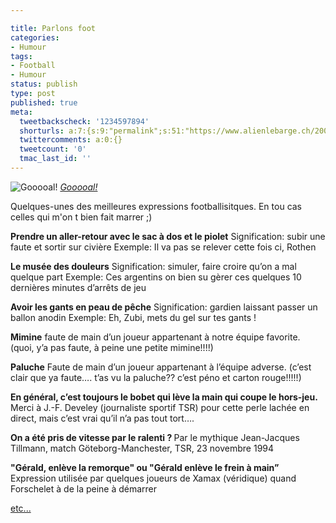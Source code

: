 ```yaml
---

title: Parlons foot
categories:
- Humour
tags:
- Football
- Humour
status: publish
type: post
published: true
meta:
  tweetbackscheck: '1234597894'
  shorturls: a:7:{s:9:"permalink";s:51:"https://www.alienlebarge.ch/2007/12/11/parlons-foot/";s:7:"tinyurl";s:25:"https://tinyurl.com/atlnej";s:4:"isgd";s:17:"https://is.gd/iB7i";s:5:"bitly";s:18:"https://bit.ly/AA8v";s:5:"snipr";s:22:"https://snipr.com/ben1e";s:5:"snurl";s:22:"https://snurl.com/ben1e";s:7:"snipurl";s:24:"https://snipurl.com/ben1e";}
  twittercomments: a:0:{}
  tweetcount: '0'
  tmac_last_id: ''
---
```

 <img src="https://farm1.static.flickr.com/209/473931318_2ae4f82d62.jpg" alt="Gooooal!" />
<em><a href="https://www.flickr.com/photos/aaleksander/473931318/" title="photo sharing">Gooooal!</a></em>

Quelques-unes des meilleures expressions footballisitques.
En tou cas celles qui m'on t bien fait marrer ;)

<!--more-->

<strong>Prendre un aller-retour avec le sac à dos et le piolet</strong>
Signification: subir une faute et sortir sur civière
Exemple: Il va pas se relever cette fois ci, Rothen

<strong>Le musée des douleurs</strong>
Signification: simuler, faire croire qu’on a mal quelque part
Exemple: Ces argentins on bien su gèrer ces quelques 10 dernières minutes d’arrêts de jeu

<strong>Avoir les gants en peau de pêche</strong>
Signification: gardien laissant passer un ballon anodin
Exemple: Eh, Zubi, mets du gel sur tes gants !

<strong>Mimine</strong>
faute de main d’un joueur appartenant à notre équipe favorite. (quoi, y’a pas faute, à peine une petite mimine!!!!)

<strong>Paluche</strong>
Faute de main d’un joueur appartenant à l’équipe adverse. (c’est clair que ya faute…. t’as vu la paluche?? c’est péno et carton rouge!!!!!)

<strong>En général, c’est toujours le bobet qui lève la main qui coupe le hors-jeu.</strong>
Merci à J.-F. Develey (journaliste sportif TSR) pour cette perle lachée en direct, mais c’est vrai qu’il n’a pas tout tort….

<strong>On a été pris de vitesse par le ralenti ? </strong>
Par le mythique Jean-Jacques Tillmann, match Göteborg-Manchester, TSR, 23 novembre 1994

<strong>"Gérald, enlève la remorque" ou "Gérald enlève le frein à main”</strong>
Expression utilisée par quelques joueurs de Xamax (véridique) quand Forschelet à de la peine à démarrer

<a href="https://www.parlonsfoot.com/archives/2005/03/15/vocabulaire-et-expressions-footballistiques/" title="vocabulaire et expressions footballistiques">etc...</a>
